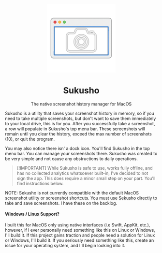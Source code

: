 <div align="center">
  <img width="45%" src="AppIcon.png" />
  <h1>Sukusho</h1>
  <p>The native screenshot history manager for MacOS</p>
</div>

Sukusho is a utility that saves your screenshot history in memory, so if you need to take multiple screenshots, but don't want to save them immediately to your local drive, this is for you. After you successfully take a screenshot, a row will populate in Sukusho's top menu bar. These screenshots will remain until you clear the history, exceed the max number of screenshots (10), or quit the program.

You may also notice there isn' a dock icon. You'll find Sukusho in the top menu bar. You can manage your screenshots there. Sukusho was created to be very simple and not cause any obstructions to daily operations.

> [!IMPORTANT] While Sukusho is safe to use, works fully offline, and has no collected analytics whatsoever built-in, I've decided to not sign the app. This does require a minor small step on your part. You'll find instructions below.

NOTE: Sekusho is not currently compatible with the default MacOS screenshot utility or screenshot shortcuts. You must use Sekusho directly to take and save screenshots. I have these on the backlog.

#### Windows / Linux Support?
I built this for MacOS only using native interfaces (i.e Swift, AppKit, etc.), however, if I ever personally need something like this on Linux or Windows, I'll build it. If this project gains traction and people need a solution for Linux or Windows, I'll build it. If you seriously need something like this, create an issue for your operating system, and I'll begin looking into it.
